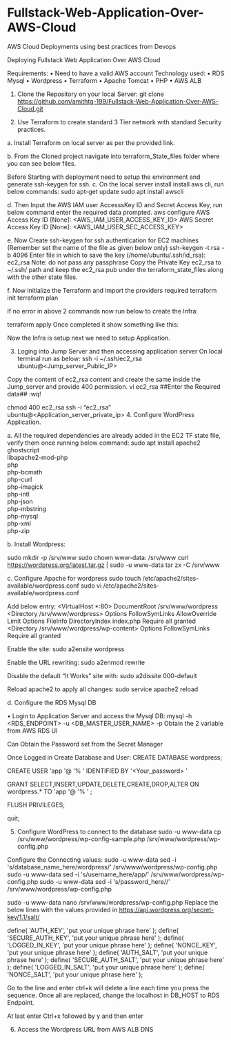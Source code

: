 # Fullstack-Web-Application-Over-AWS-Cloud
AWS Cloud Deployments using best practices from Devops 

Deploying Fullstack Web Application Over AWS Cloud

Requirements:
•	Need to have a valid AWS account
Technology used:
•	RDS Mysql
•	Wordpress
•	Terraform 
•	Apache Tomcat
•	PHP
•	AWS ALB

1.	Clone the Repository on your local Server:
git clone https://github.com/amithtg-199/Fullstack-Web-Application-Over-AWS-Cloud.git

2.	Use Terraform to create standard 3 Tier network with standard Security practices.

a.	Install Terraform on local server as per the provided link.
 

b.	From the Cloned project navigate into terraform_State_files folder where you can see below files.
 
Before Starting with deployment need to setup the environment and generate ssh-keygen for ssh.
c.	On the local server install install aws cli, run below commands:
sudo apt-get update
sudo apt  install awscli

d.	Then Input the AWS IAM user AccesssKey ID and Secret Access Key, run below command enter the required data prompted.
aws configure
AWS Access Key ID [None]: <AWS_IAM_USER_ACCESS_KEY_ID>
AWS Secret Access Key ID [None]: <AWS_IAM_USER_SEC_ACCESS_KEY>

e.	Now Create ssh-keygen for ssh authentication for EC2 machines (Remember set the name of the file as given below only)
ssh-keygen -t rsa -b 4096
Enter file in which to save the key (/home/ubuntu/.ssh/id_rsa): ec2_rsa
       Note: do not pass any passphrase
       Copy the Private Key ec2_rsa to ~/.ssh/ path and keep the ec2_rsa.pub under the terraform_state_files along with the other state files.

f.	Now initialize the Terraform and import the providers required
terraform init
terraform plan


If no error in above 2 commands now run below to create the Infra:

terraform apply
Once completed it show something like this:
 

Now the Infra is setup next we need to setup Application.

3.	Loging into Jump Server and then accessing application server
On local terminal run as below:
ssh -i ~/.ssh/ec2_rsa ubuntu@<Jump_server_Public_IP>

Copy the content of ec2_rsa content and create the same inside the Jump_server and provide 400 permission.
vi ec2_rsa 
##Enter the Required data##
:wq!

chmod 400 ec2_rsa
	ssh -i “ec2_rsa” ubuntu@<Application_server_private_ip>
4.	Configure WordPress Application.

a.	All the required dependencies are already added in the EC2 TF state file, verify them once running below command:
sudo apt install apache2 \
                 ghostscript \
                 libapache2-mod-php \
                 php \
                 php-bcmath \
                 php-curl \
                 php-imagick \
                 php-intl \
                 php-json \
                 php-mbstring \
                 php-mysql \
                 php-xml \
                 php-zip

b.	Install Wordpress:

sudo mkdir -p /srv/www
sudo chown www-data: /srv/www
curl https://wordpress.org/latest.tar.gz | sudo -u www-data tar zx -C /srv/www


c.	Configure Apache for wordpress
sudo touch /etc/apache2/sites-available/wordpress.conf
sudo vi /etc/apache2/sites-available/wordpress.conf

Add below entry:
<VirtualHost *:80>
    DocumentRoot /srv/www/wordpress
    <Directory /srv/www/wordpress>
        Options FollowSymLinks
        AllowOverride Limit Options FileInfo
        DirectoryIndex index.php
        Require all granted
    </Directory>
    <Directory /srv/www/wordpress/wp-content>
        Options FollowSymLinks
        Require all granted
    </Directory>
</VirtualHost>

Enable the site:
sudo a2ensite wordpress

Enable the URL rewriting:
sudo a2enmod rewrite

Disable the default “It Works” site with:
sudo a2dissite 000-default

Reload apache2 to apply all changes:
sudo service apache2 reload

d.	Configure the RDS Mysql DB

•	Login to Application Server and access the Mysql DB:
mysql -h <RDS_ENDPOINT> -u <DB_MASTER_USER_NAME> -p
Obtain the 2 variable from AWS RDS UI
 
Can Obtain the Password set from the Secret Manager
 

Once Logged in Create Database and User:
CREATE DATABASE wordpress;

CREATE USER 'app '@ '% '  IDENTIFIED BY '<Your_password> '

GRANT SELECT,INSERT,UPDATE,DELETE,CREATE,DROP,ALTER 
ON wordpress.* TO 'app '@ '% ' ;

FLUSH PRIVILEGES;

quit;

5.	Configure WordPress to connect to the database
sudo -u www-data cp /srv/www/wordpress/wp-config-sample.php /srv/www/wordpress/wp-config.php

Configure the Connecting values:
sudo -u www-data sed -i 's/database_name_here/wordpress/' /srv/www/wordpress/wp-config.php
sudo -u www-data sed -i 's/username_here/app/' /srv/www/wordpress/wp-config.php
sudo -u www-data sed -i 's/password_here/<your-password>/' /srv/www/wordpress/wp-config.php

sudo -u www-data nano /srv/www/wordpress/wp-config.php
Replace the below lines with the values provided in https://api.wordpress.org/secret-key/1.1/salt/

define( 'AUTH_KEY',         'put your unique phrase here' );
define( 'SECURE_AUTH_KEY',  'put your unique phrase here' );
define( 'LOGGED_IN_KEY',    'put your unique phrase here' );
define( 'NONCE_KEY',        'put your unique phrase here' );
define( 'AUTH_SALT',        'put your unique phrase here' );
define( 'SECURE_AUTH_SALT', 'put your unique phrase here' );
define( 'LOGGED_IN_SALT',   'put your unique phrase here' );
define( 'NONCE_SALT',       'put your unique phrase here' );

Go to the line and enter ctrl+k will delete a line each time you press the sequence.
Once all are replaced, change the localhost in DB_HOST to RDS Endpoint.
 
At last enter Ctrl+x followed by y and then enter

6.	Access the Wordpress URL from AWS ALB DNS
 
 

